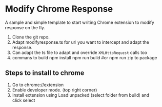 # Modify Chrome Response

A sample and simple template to start writing Chrome extension to modify response on the fly.

1. Clone the git repo.
2. Adapt modifyresponse.ts for url you want to intercept and adapt the response.
3. Can adapt the ts file to adapt and override `XMLHttpRequest` calls too
4. commans to build
		npm install
		npm run build #or npm run zip to package

## Steps to install to chrome
1. Go to chrome://extension
2. Enable developer mode. (top right corner)
3. Install extension using Load unpacked (select folder from build) and click select

